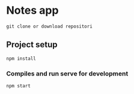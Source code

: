 # Notes app
```
git clone or download repositori
```
## Project setup
```
npm install
```

### Compiles and run serve for development
```
npm start
```
